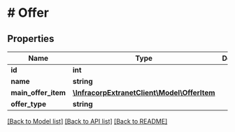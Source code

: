 # # Offer

## Properties

Name | Type | Description | Notes
------------ | ------------- | ------------- | -------------
**id** | **int** |  | [optional]
**name** | **string** |  | [optional]
**main_offer_item** | [**\InfracorpExtranetClient\Model\OfferItem**](OfferItem.md) |  | [optional]
**offer_type** | **string** |  | [optional]

[[Back to Model list]](../../README.md#models) [[Back to API list]](../../README.md#endpoints) [[Back to README]](../../README.md)
